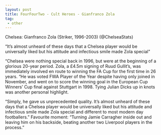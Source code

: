 ```yaml
---
layout: post
title: FourFourTwo - Cult Heroes - Gianfranco Zola
tag:
 - other
---
```

 
Chelsea: Gianfranco Zola (Striker, 1996-2003) (@ChelseaStats)

“It’s almost unheard of these days that a Chelsea player would be universally liked but his attitude and infectious smile made Zola special"

“Chelsea were nothing special back in 1996, but were at the beginning of a glorious 20-year period. Zola, a £4.5m signing of Ruud Gullit’s, was immediately involved en route to winning the FA Cup for the first time in 26 years. “He was voted FWA Player of the Year despite having only joined in November, and went on to score the winning goal in the European Cup Winners’ Cup final against Stuttgart in 1998. Tying Julian Dicks up in knots was another personal highlight.

“Simply, he gave us unprecedented quality. It’s almost unheard of these days that a Chelsea player would be universally liked but his attitude and infectious smile made Zola special and different to most modern day footballers.” Favourite moment: “Turning Jamie Carragher inside out and leaving him on his backside, beating another two Liverpool players in the process.”


